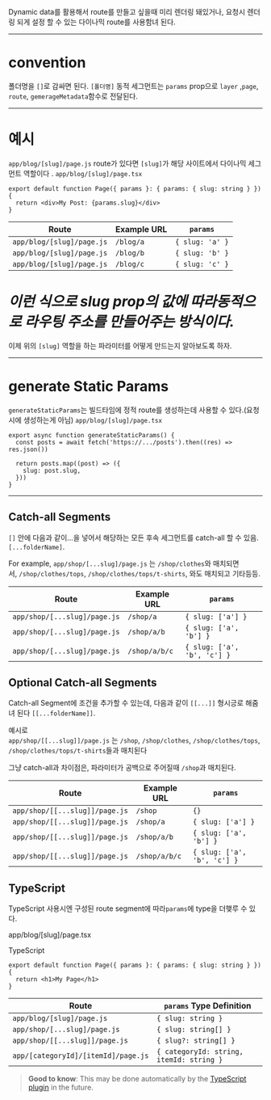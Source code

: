 Dynamic data를 활용해서 route를 만들고 싶을때 미리 렌더링 돼있거나, 요청시 렌더링 되게 설정 할 수 있는 다이나믹 route를 사용함녀 된다.

---
# convention
폴더명을 `[]`로 감싸면 된다. `[폴더명]`
동적 세그먼트는 `params` prop으로 `layer` ,`page`, `route`, `gemerageMetadata`함수로 전달된다.

---
# 예시
`app/blog/[slug]/page.js` route가 있다면 `[slug]`가 해당 사이트에서 다이나믹 세그먼트 역할이다 . 
`app/blog/[slug]/page.tsx`
```
export default function Page({ params }: { params: { slug: string } }) {
  return <div>My Post: {params.slug}</div>
}
```


| Route | Example URL | `params` |
| ---- | ---- | ---- |
| `app/blog/[slug]/page.js` | `/blog/a` | `{ slug: 'a' }` |
| `app/blog/[slug]/page.js` | `/blog/b` | `{ slug: 'b' }` |
| `app/blog/[slug]/page.js` | `/blog/c` | `{ slug: 'c' }` |
# *이런 식으로 slug prop의 값에 따라동적으로 라우팅 주소를 만들어주는 방식이다.*
이제 위의 `[slug]` 역할을 하는 파라미터를 어떻게 만드는지 알아보도록 하자.

---
# generate Static Params 
`generateStaticParams`는 빌드타임에 정적 route를 생성하는데 사용할 수 있다.(요청시에 생성하는게 아님)
`app/blog/[slug]/page.tsx`
```
export async function generateStaticParams() {
  const posts = await fetch('https://.../posts').then((res) => res.json())
 
  return posts.map((post) => ({
    slug: post.slug,
  }))
}
```
---
## Catch-all Segments

`[]` 안에 다음과 같이...을 넣어서 해당하는 모든 후속 세그먼트를 catch-all 할 수 있음.`[...folderName]`.

For example, `app/shop/[...slug]/page.js` 는 `/shop/clothes`와 매치되면서, `/shop/clothes/tops`, `/shop/clothes/tops/t-shirts`, 와도 매치되고 기타등등.

|Route|Example URL|`params`|
|---|---|---|
|`app/shop/[...slug]/page.js`|`/shop/a`|`{ slug: ['a'] }`|
|`app/shop/[...slug]/page.js`|`/shop/a/b`|`{ slug: ['a', 'b'] }`|
|`app/shop/[...slug]/page.js`|`/shop/a/b/c`|`{ slug: ['a', 'b', 'c'] }`|

## Optional Catch-all Segments

Catch-all Segment에 조건을 추가할 수 있는데, 다음과 같이 `[[...]]` 형시긍로 해줌녀 된다 `[[...folderName]]`.

예시로`app/shop/[[...slug]]/page.js` 는 `/shop`, `/shop/clothes`, `/shop/clothes/tops`, `/shop/clothes/tops/t-shirts`들과 매치된다

그냥 catch-all과 차이점은, 파라미터가 공백으로 주어질때 `/shop`과 매치된다.

|Route|Example URL|`params`|
|---|---|---|
|`app/shop/[[...slug]]/page.js`|`/shop`|`{}`|
|`app/shop/[[...slug]]/page.js`|`/shop/a`|`{ slug: ['a'] }`|
|`app/shop/[[...slug]]/page.js`|`/shop/a/b`|`{ slug: ['a', 'b'] }`|
|`app/shop/[[...slug]]/page.js`|`/shop/a/b/c`|`{ slug: ['a', 'b', 'c'] }`|

## TypeScript

TypeScript 사용시엔 구성된 route segment에 따라`params`에 type을 더햊루 수 있다.

app/blog/[slug]/page.tsx

TypeScript

```
export default function Page({ params }: { params: { slug: string } }) {
  return <h1>My Page</h1>
}
```

|Route|`params` Type Definition|
|---|---|
|`app/blog/[slug]/page.js`|`{ slug: string }`|
|`app/shop/[...slug]/page.js`|`{ slug: string[] }`|
|`app/shop/[[...slug]]/page.js`|`{ slug?: string[] }`|
|`app/[categoryId]/[itemId]/page.js`|`{ categoryId: string, itemId: string }`|

> **Good to know**: This may be done automatically by the [TypeScript plugin](https://nextjs.org/docs/app/building-your-application/configuring/typescript#typescript-plugin) in the future.
